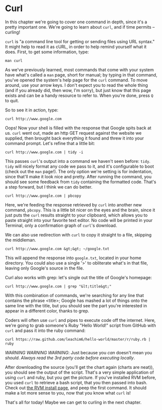 # Curl

In this chapter we're going to cover one command in depth, since it's a pretty important one. We're going to learn about `curl`, and if time permits – curling!

`curl` is "a command line tool for getting or sending files using URL syntax." It might help to read it as cURL, in order to help remind yourself what it does. First, to get some information, type:

```
man curl
```

As we've previously learned, most commands that come with your system have what's called a `man` page, short for manual; by typing in that command, you've opened the system's help page for the `curl` command. To move around, use your arrow keys. I don't expect you to read the whole thing (and if you already did, then wow, I'm sorry), but just know that this page exists and can be a handy resource to refer to. When you're done, press `Q` to quit.

So to see it in action, type:

```
curl http://www.google.com
```

Oops! Now your shell is filled with the response that Google spits back at us. `curl` went out, made an http GET request against the website we supplied, then brought back everything it found and threw it into your command prompt. Let's refine that a little bit:

```
curl http://www.google.com | tidy -i
```

This passes `curl`'s output into a command we haven't seen before: `tidy`. `tidy` will nicely format any code we pass to it, and it's configurable to boot (check out the `man` page!). The only option we're setting is for indentation, since that'll make it look nice and pretty. After running the command, you should see some feedback from `tidy` containing the formatted code. That's a step forward, but I think we can do better.

```
curl http://www.google.com | pbcopy
```

Here, we're feeding the response retrieved by `curl` into another new command, `pbcopy`. This is a little bit nicer on the eyes and the brain, since it just puts the `curl` results straight to your clipboard, which allows you to paste straight into your favorite text editor. No code will be printed in your Terminal, only a confirmation graph of `curl`'s download.

We can also use redirection with `curl` to copy it straight to a file, skipping the middleman.

```
curl http://www.google.com &gt;&gt; ~/google.txt
```

This will append the response into `google.txt`, located in your home directory. You could also use a single '&gt;' to obliterate what's in that file, leaving only Google's source in the file.

Curl also works with grep: let's single out the title of Google's homepage:

```
curl http://www.google.com | grep "&lt;title&gt;"
```

With this combination of commands, we're searching for any line that contains the phrase &lt;title&gt;; Google has mashed a lot of things onto the same line with the title, but you should see the part you're interested in appear in a different color, thanks to grep.

Coders will often use `curl` and pipes to execute code off the internet. Here, we're going to grab someone's Ruby "Hello World!" script from GitHub with `curl` and pass it into the ruby command:

```
curl https://raw.github.com/leachim6/hello-world/master/r/ruby.rb | ruby
```

*WARNING WARNING WARNING*: Just because you *can* doesn't mean you *should*. *Always read the 3rd party code before executing locally*.

After downloading the source (you'll get the chart again (charts are neat)), you should see the output of the script. That's a very simple application of using `curl` and ruby, but you get the picture. If you've installed RVM before, you used `curl` to retrieve a bash script, that you then passed into bash. Check out [the RVM install page]("https://rvm.io/rvm/install/"), and peep the first command. It should make a lot more sense to you, now that you know what `curl` is!

That's all for today! Maybe we can get to curling in the next chapter.
